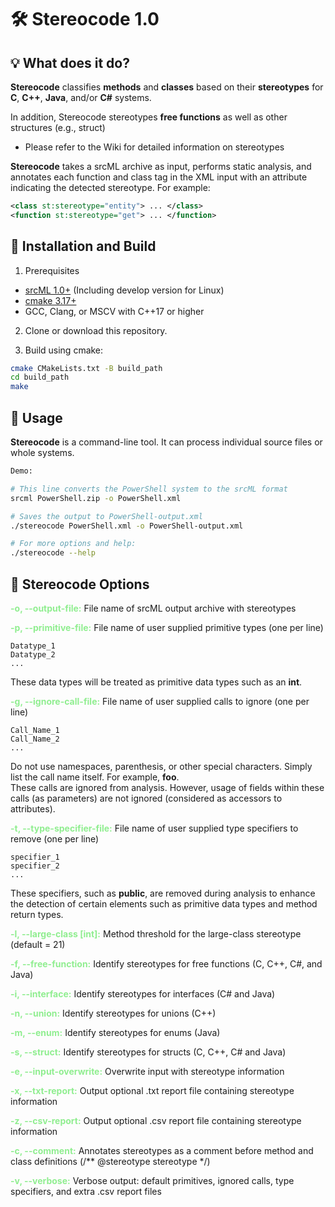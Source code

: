 # 🛠 **Stereocode 1.0**


## 💡 **What does it do?**
**Stereocode** classifies **methods** and **classes** based on their **stereotypes** for **C**, **C++**, **Java**, and/or **C#** systems.

In addition, Stereocode stereotypes **free functions** as well as other structures (e.g., struct)
- Please refer to the Wiki for detailed information on stereotypes

**Stereocode**  takes a srcML archive as input, performs static analysis, and annotates each function and class tag in the XML input with an attribute indicating the detected stereotype. For example:

```XML
<class st:stereotype="entity"> ... </class>
<function st:stereotype="get"> ... </function>
```

## 🔧 Installation and Build
1. Prerequisites
- [srcML 1.0+](https://www.srcml.org/) (Including develop version for Linux)
- [cmake 3.17+](https://cmake.org/)
- GCC, Clang, or MSCV with C++17 or higher

2. Clone or download this repository.

3. Build using cmake:

```bash
cmake CMakeLists.txt -B build_path
cd build_path
make
```

## 🚀 Usage

**Stereocode**  is a command-line tool. It can process individual source files or whole systems. 

```bash
Demo: 

# This line converts the PowerShell system to the srcML format
srcml PowerShell.zip -o PowerShell.xml

# Saves the output to PowerShell-output.xml
./stereocode PowerShell.xml -o PowerShell-output.xml

# For more options and help:
./stereocode --help
```

## 📜 Stereocode Options

<span style='color: lightgreen;'>**-o, --output-file:**</span> File name of srcML output archive with stereotypes

<span style='color: lightgreen;'>**-p, --primitive-file:**</span> File name of user supplied primitive types (one per line) </br>
```
Datatype_1
Datatype_2
...
```
These data types will be treated as primitive data types such as an **int**.

<span style='color: lightgreen;'>**-g, --ignore-call-file:**</span> File name of user supplied calls to ignore (one per line) </br>
```
Call_Name_1
Call_Name_2
...
```
Do not use namespaces, parenthesis, or other special characters. Simply list the call name itself. For example, **foo**. </br>
These calls are ignored from analysis. However, usage of fields within these calls (as parameters) are not ignored (considered as accessors to attributes).

<span style='color: lightgreen;'>**-t, --type-specifier-file:**</span> File name of user supplied type specifiers to remove (one per line) </br>
```
specifier_1
specifier_2
...
```
These specifiers, such as **public**, are removed during analysis to enhance the detection of certain elements such as primitive data types and method return types. 

<span style='color: lightgreen;'>**-l, --large-class \[int]:**</span> Method threshold for the large-class stereotype (default = 21)

<span style='color: lightgreen;'>**-f, --free-function:**</span> Identify stereotypes for free functions (C, C++, C#, and Java)

<span style='color: lightgreen;'>**-i, --interface:**</span> Identify stereotypes for interfaces (C# and Java)

<span style='color: lightgreen;'>**-n, --union:**</span> Identify stereotypes for unions (C++)

<span style='color: lightgreen;'>**-m, --enum:**</span> Identify stereotypes for enums (Java)

<span style='color: lightgreen;'>**-s, --struct:**</span> Identify stereotypes for structs (C, C++, C# and Java)

<span style='color: lightgreen;'>**-e, --input-overwrite:**</span> Overwrite input with stereotype information

<span style='color: lightgreen;'>**-x, --txt-report:**</span> Output optional .txt report file containing stereotype information

<span style='color: lightgreen;'>**-z, --csv-report:**</span> Output optional .csv report file containing stereotype information

<span style='color: lightgreen;'>**-c, --comment:**</span> Annotates stereotypes as a comment before method and class definitions (/** @stereotype stereotype */)

<span style='color: lightgreen;'>**-v, --verbose:**</span> Verbose output: default primitives, ignored calls, type specifiers, and extra .csv report files

